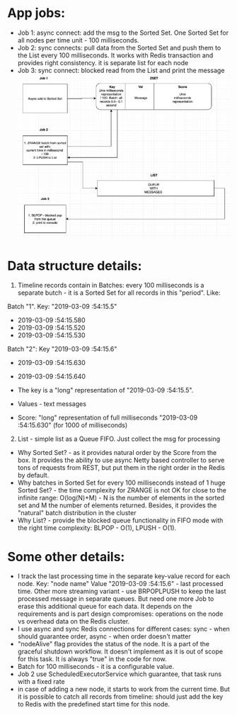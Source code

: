 # App jobs:
- Job 1: async connect: add the msg to the Sorted Set. One Sorted Set for all nodes per time unit - 100 milliseconds.
- Job 2: sync connects: pull data from the Sorted Set and push them to the List every 100 milliseconds. It works with Redis transaction and provides right consistency. it is separate list for each node
- Job 3: sync connect: blocked read from the List and print the message
![alt text](https://raw.githubusercontent.com/pletinka/notification/develop/unnamed.png)
# Data structure details:
1. Timeline records contain in Batches: every 100 milliseconds is a separate butch - it is a Sorted Set for all records in this "period". Like: 

Batch "1". Key: "2019-03-09 :54:15.5"
- 2019-03-09 :54:15.580
- 2019-03-09 :54:15.520
- 2019-03-09 :54:15.530

Batch "2": Key "2019-03-09 :54:15.6"
- 2019-03-09 :54:15.630
- 2019-03-09 :54:15.640

- The key is a "long" representation of "2019-03-09 :54:15.5".
- Values - text messages
- Score: "long" representation of full milliseconds "2019-03-09 :54:15.630" (for 1000 of milliseconds)

2. List - simple list as a Queue FIFO. Just collect the msg for processing

- Why Sorted Set? - as it provides natural order by the Score from the box. It provides the ability to use async Netty based controller to serve tons of requests from REST, but put them in the right order in the Redis by default.
- Why batches in Sorted Set for every 100 milliseconds instead of 1 huge Sorted Set? - the time complexity for ZRANGE is not OK for close to the infinite range: O(log(N)+M) - N is the number of elements in the sorted set and M the number of elements returned. Besides, it provides the "natural" batch distribution in the cluster 
- Why List? - provide the blocked queue functionality in FIFO mode with the right time complexity: BLPOP - O(1), LPUSH - O(1).

# Some other details:
- I track the last processing time in the separate key-value record for each node. Key: "node name" Value "2019-03-09 :54:15.6" - last processed time. Other more streaming variant - use BRPOPLPUSH to keep the last processed message in separate queues. But need one more Job to erase this additional queue for each data. It depends on the requirements and is part design compromises: operations on the node vs overhead data on the Redis cluster.
- I use async and sync Redis connections for different cases: sync - when should guarantee order, async - when order doesn't matter
- "nodeAlive" flag provides the status of the node. It is a part of the graceful shutdown workflow. It doesn't implement as it is out of scope for this task. It is always "true" in the code for now.
- Batch for 100 milliseconds - it is a configurable value.
- Job 2 use ScheduledExecutorService which guarantee, that task runs with a fixed rate 
- in case of adding a new node, it starts to work from the current time. But it is possible to catch all records from timeline: should just add the key to Redis with the predefined start time for this node. 
